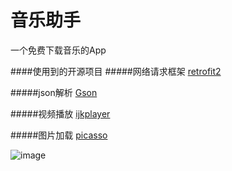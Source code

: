 # 音乐助手
一个免费下载音乐的App

####使用到的开源项目
#####网络请求框架
[retrofit2](https://github.com/square/retrofit)  

#####json解析
[Gson](https://github.com/google/gson)  

#####视频播放
[ijkplayer](https://github.com/Bilibili/ijkplayer)  

#####图片加载
[picasso](https://github.com/square/picasso)  

![image](https://raw.githubusercontent.com/Qrilee/MusicUU/master/screenshots/pic.png)
